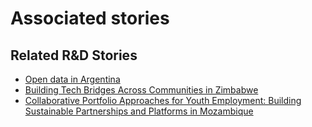# Associated stories

<!-- !!DO NOT REMOVE!! start autogenerated hyperlinks -->
## Related R&D Stories
- [Open data in Argentina](../stories/?doc=Explorers_ARG)
- [Building Tech Bridges Across Communities in Zimbabwe](../stories/?doc=Explorers_ZWE)
- [Collaborative Portfolio Approaches for Youth Employment: Building Sustainable Partnerships and Platforms in Mozambique](../stories/?doc=Explorers_MOZ)
<!-- !!DO NOT REMOVE!! end autogenerated hyperlinks -->